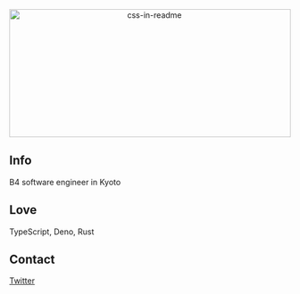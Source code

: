 <div align="center">
    <img src="/svg/me.svg" width="100%" height="230px" alt="css-in-readme">
</div>

## Info

B4 software engineer in Kyoto

## Love

TypeScript, Deno, Rust

## Contact

[Twitter](https://twitter.com/mis0dev)

